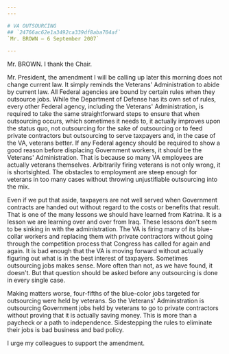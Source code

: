 ```yaml
---
---

# VA OUTSOURCING
## `24766ac62e1a3492ca339df8aba704af`
`Mr. BROWN — 6 September 2007`

---
```



Mr. BROWN. I thank the Chair.

Mr. President, the amendment I will be calling up later this morning 
does not change current law. It simply reminds the Veterans' 
Administration to abide by current law. All Federal agencies are bound 
by certain rules when they outsource jobs. While the Department of 
Defense has its own set of rules, every other Federal agency, including 
the Veterans' Administration, is required to take the same 
straightforward steps to ensure that when outsourcing occurs, which 
sometimes it needs to, it actually improves upon the status quo, not 
outsourcing for the sake of outsourcing or to feed private contractors 
but outsourcing to serve taxpayers and, in the case of the VA, veterans 
better. If any Federal agency should be required to show a good reason 
before displacing Government workers, it should be the Veterans' 
Administration. That is because so many VA employees are actually 
veterans themselves. Arbitrarily firing veterans is not only wrong, it 
is shortsighted. The obstacles to employment are steep enough for 
veterans in too many cases without throwing unjustifiable outsourcing 
into the mix.

Even if we put that aside, taxpayers are not well served when 
Government contracts are handed out without regard to the costs or 
benefits that result. That is one of the many lessons we should have 
learned from Katrina. It is a lesson we are learning over and over from 
Iraq. These lessons don't seem to be sinking in with the 
administration. The VA is firing many of its blue-collar workers and 
replacing them with private contractors without going through the 
competition process that Congress has called for again and again. It is 
bad enough that the VA is moving forward without actually figuring out 
what is in the best interest of taxpayers. Sometimes outsourcing jobs 
makes sense. More often than not, as we have found, it doesn't. But 
that question should be asked before any outsourcing is done in every 
single case.

Making matters worse, four-fifths of the blue-color jobs targeted for 
outsourcing were held by veterans. So the Veterans' Administration is 
outsourcing Government jobs held by veterans to go to private 
contractors without proving that it is actually saving money. This is 
more than a paycheck or a path to independence. Sidestepping the rules 
to eliminate their jobs is bad business and bad policy.

I urge my colleagues to support the amendment.
